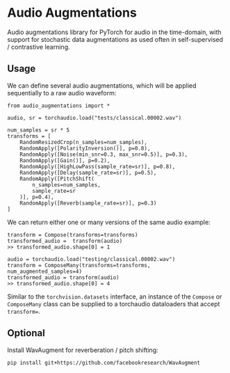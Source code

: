 # Audio Augmentations

Audio augmentations library for PyTorch for audio in the time-domain, with support for stochastic data augmentations as used often in self-supervised / contrastive learning.


## Usage
We can define several audio augmentations, which will be applied sequentially to a raw audio waveform:
```
from audio_augmentations import *

audio, sr = torchaudio.load("tests/classical.00002.wav")

num_samples = sr * 5
transforms = [
    RandomResizedCrop(n_samples=num_samples),
    RandomApply([PolarityInversion()], p=0.8),
    RandomApply([Noise(min_snr=0.3, max_snr=0.5)], p=0.3),
    RandomApply([Gain()], p=0.2),
    RandomApply([HighLowPass(sample_rate=sr)], p=0.8),
    RandomApply([Delay(sample_rate=sr)], p=0.5),
    RandomApply([PitchShift(
        n_samples=num_samples,
        sample_rate=sr
    )], p=0.4),
    RandomApply([Reverb(sample_rate=sr)], p=0.3)
]
```

We can return either one or many versions of the same audio example:
```
transform = Compose(transforms=transforms)
transformed_audio =  transform(audio)
>> transformed_audio.shape[0] = 1
```

```
audio = torchaudio.load("testing/classical.00002.wav")
transform = ComposeMany(transforms=transforms, num_augmented_samples=4)
transformed_audio = transform(audio)
>> transformed_audio.shape[0] = 4
```

Similar to the `torchvision.datasets` interface, an instance of the `Compose` or `ComposeMany` class can be supplied to a torchaudio dataloaders that accept `transform=`.


## Optional
Install WavAugment for reverberation / pitch shifting:
```
pip install git+https://github.com/facebookresearch/WavAugment
```